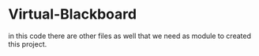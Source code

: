 # Virtual-Blackboard
in this code there are other files as well that we need as module to created this project.
